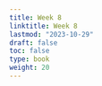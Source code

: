 ```yaml
---
title: Week 8 
linktitle: Week 8
lastmod: "2023-10-29"
draft: false  
toc: false  
type: book  
weight: 20
---
```


<!--

Day 21 Slides ({{% staticref "stat120/Day21.pdf" "newtab" %}}pdf{{% /staticref %}}/{{% staticref "stat120/Day21.html" "newtab" %}}html{{% /staticref %}})


Day 22 Slides ({{% staticref "stat120/Day22.pdf" "newtab" %}}pdf{{% /staticref %}}/{{% staticref "stat120/Day22.html" "newtab" %}}html{{% /staticref %}})


Day 23 Slides ({{% staticref "stat120/Day23.pdf" "newtab" %}}pdf{{% /staticref %}}/{{% staticref "stat120/Day23.html" "newtab" %}}html{{% /staticref %}})
 
-->